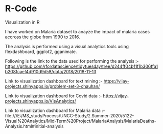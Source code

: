 # R-Code
Visualization in R

I have worked on Malaria dataset to anayze the impact of malaria cases accross the globe from 1990 to 2016.

The analysis is performed using a visual analytics tools using flexdashboard, ggplot2, gganimate.

Following is the link to the data used for performing the analysis :-
https://github.com/rfordatascience/tidytuesday/tree/d244ff04bf1f1b306ffa1b208fcaef4d910d9d58/data/2018/2018-11-13


Link to visualization dashboard for text mining :- 
https://vijay-projects.shinyapps.io/problem-set-3-chauhan/

Link to visualization dashboard for Covid data :-
https://vijay-projects.shinyapps.io/VisAnalytics/

Link to visualization dashboard for Malaria data :-
file:///E:/MS_studyProcess/UNCC-Study/2.Summer-2020/5122-Visual%20Analytics/Mid-Term%20Project/MalariaAnalysis/MalariaDeaths-Analysis.html#initial-analysis
